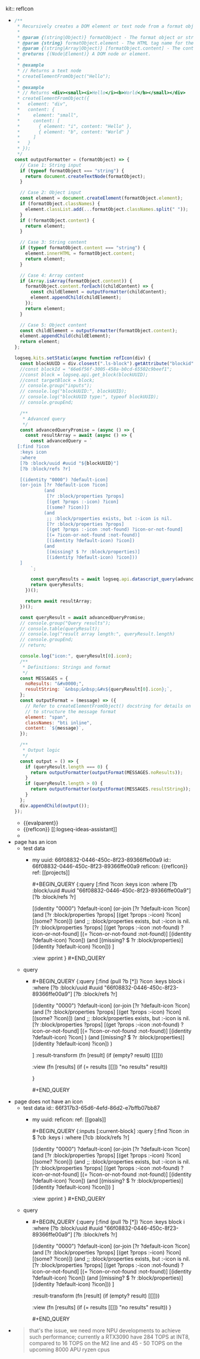 kit:: refIcon

- ```javascript
  /**
   * Recursively creates a DOM element or text node from a format object.
   *
   * @param {(string|Object)} formatObject - The format object or string to convert.
   * @param {string} formatObject.element - The HTML tag name for the element.
   * @param {(string|Array|Object)} [formatObject.content] - The content of the element.
   * @returns {(Node|Element)} A DOM node or element.
   *
   * @example
   * // Returns a text node
   * createElementFromObject("Hello");
   *
   * @example
   * // Returns <div><small><i>Hello</i><b>World</b></small></div>
   * createElementFromObject({
   *   element: "div",
   *   content: {
   *     element: "small",
   *     content: [
   *       { element: "i", content: "Hello" },
   *       { element: "b", content: "World" }
   *     ]
   *   }
   * });
   */
  const outputFormatter = (formatObject) => {
    // Case 1: String input
    if (typeof formatObject === "string") {
      return document.createTextNode(formatObject);
    }
  
    // Case 2: Object input
    const element = document.createElement(formatObject.element);
    if (formatObject.classNames) {
      element.classList.add(...formatObject.classNames.split(" "));
    }
    if (!formatObject.content) {
      return element;
    }
  
    // Case 3: String content
    if (typeof formatObject.content === "string") {
      element.innerHTML = formatObject.content;
      return element;
    }
  
    // Case 4: Array content
    if (Array.isArray(formatObject.content)) {
      formatObject.content.forEach((childContent) => {
        const childElement = outputFormatter(childContent);
        element.appendChild(childElement);
      });
      return element;
    }
  
    // Case 5: Object content
    const childElement = outputFormatter(formatObject.content);
    element.appendChild(childElement);
    return element;
  };
  
  logseq.kits.setStatic(async function refIcon(div) {
    const blockUUID = div.closest(".ls-block").getAttribute("blockid");
    //const blockId = "66e6f56f-3005-458a-b0cd-65502c9beef1";
    //const block = logseq.api.get_block(blockUUID);
    //const targetBlock = block;
    // console.group("inputs");
    // console.log("blockUUID:", blockUUID);
    // console.log("blockUUID type:", typeof blockUUID);
    // console.groupEnd;
  
    /**
     * Advanced query
     */
    const advancedQueryPromise = (async () => {
      const resultArray = await (async () => {
        const advancedQuery = `
   [:find ?icon
    :keys icon
    :where
    [?b :block/uuid #uuid "${blockUUID}"]
    [?b :block/refs ?r]
  
    [(identity "0000") ?default-icon]
    (or-join [?r ?default-icon ?icon]
             (and
              [?r :block/properties ?props]
              [(get ?props :-icon) ?icon]
              [(some? ?icon)])
             (and
              ;; :block/properties exists, but :-icon is nil.
              [?r :block/properties ?props]
              [(get ?props :-icon :not-found) ?icon-or-not-found]
              [(= ?icon-or-not-found :not-found)]
              [(identity ?default-icon) ?icon])
             (and
              [(missing? $ ?r :block/properties)]
              [(identity ?default-icon) ?icon]))
    ]
        `;
  
        const queryResults = await logseq.api.datascript_query(advancedQuery)?.flat();
        return queryResults;
      })();
  
      return await resultArray;
    })();
  
    const queryResult = await advancedQueryPromise;
    // console.group("Query results");
    // console.table(queryResult);
    // console.log("result array length:", queryResult.length)
    // console.groupEnd;
    // return;
  
    console.log("icon:", queryResult[0].icon);
    /**
     * Definitions: Strings and format
     */
    const MESSAGES = {
      noResults: "&#x0000;",
      resultString: `&nbsp;&nbsp;&#x${queryResult[0].icon};`,
    };
    const outputFormat = (message) => ({
      // Refer to createElementFromObject() docstring for details on how
      // to structure the message format
      element: "span",
      classNames: "bti inline",
      content: `${message}`,
    });
  
    /**
     * Output logic
     */
    const output = () => {
      if (queryResult.length === 0) {
        return outputFormatter(outputFormat(MESSAGES.noResults));
      }
      if (queryResult.length > 0) {
        return outputFormatter(outputFormat(MESSAGES.resultString));
      }
    };
    div.appendChild(output());
  });
  
  ```
	- {{evalparent}}
	- {{refIcon}} [[:logseq-ideas-assistant]]
	-
- page has an icon
	- test data
		- my uuid: 66f08832-0446-450c-8f23-89366ffe00a9
		  id:: 66f08832-0446-450c-8f23-89366ffe00a9
		  reficon: {{refIcon}} 
		  ref: [[projects]]
		  
		  
		  #+BEGIN_QUERY
		  {:query
		   [:find ?icon
		    :keys icon
		    :where
		    [?b :block/uuid #uuid "66f08832-0446-450c-8f23-89366ffe00a9"]
		    [?b :block/refs ?r]
		  
		    [(identity "0000") ?default-icon]
		    (or-join [?r ?default-icon ?icon]
		             (and
		              [?r :block/properties ?props]
		              [(get ?props :-icon) ?icon]
		              [(some? ?icon)])
		             (and
		              ;; :block/properties exists, but :-icon is nil.
		              [?r :block/properties ?props]
		              [(get ?props :-icon :not-found) ?icon-or-not-found]
		              [(= ?icon-or-not-found :not-found)]
		              [(identity ?default-icon) ?icon])
		             (and
		              [(missing? $ ?r :block/properties)]
		              [(identity ?default-icon) ?icon]))
		    ]
		   
		  :view :pprint
		   }
		  #+END_QUERY
	- query
		- #+BEGIN_QUERY
		  {:query
		   [:find (pull ?b [*]) ?icon
		    :keys block i
		    :where
		    [?b :block/uuid #uuid "66f08832-0446-450c-8f23-89366ffe00a9"]
		    [?b :block/refs ?r]
		  
		    [(identity "0000") ?default-icon]
		    (or-join [?r ?default-icon ?icon]
		             (and
		              [?r :block/properties ?props]
		              [(get ?props :-icon) ?icon]
		              [(some? ?icon)])
		             (and
		              ;; :block/properties exists, but :-icon is nil.
		              [?r :block/properties ?props]
		              [(get ?props :-icon :not-found) ?icon-or-not-found]
		              [(= ?icon-or-not-found :not-found)]
		              [(identity ?default-icon) ?icon]
		              )
		             (and
		              [(missing? $ ?r :block/properties)]
		              [(identity ?default-icon) ?icon])
		              )
		  
		    ]
		   :result-transform
		   (fn [result]
		     (if (empty? result)
		       [[]]))
		  
		   :view
		   (fn [results]
		     (if (= results [[]])
		       "no results"
		       result))
		  
		  }
		  
		  
		  #+END_QUERY
- page does not have an icon
	- test data
	  id:: 66f317b3-65d6-4efd-86d2-e7bffb07bb87
		- my uuid:
		  reficon:
		  ref: [[goals]]
		  
		  
		  #+BEGIN_QUERY
		  {:inputs [:current-block]
		   :query
		   [:find ?icon
		    :in $ ?cb
		    :keys i
		    :where
		    [?cb :block/refs ?r]
		  
		    [(identity "0000") ?default-icon]
		    (or-join [?r ?default-icon ?icon]
		             (and
		              [?r :block/properties ?props]
		              [(get ?props :-icon) ?icon]
		              [(some? ?icon)])
		             (and
		              ;; :block/properties exists, but :-icon is nil.
		              [?r :block/properties ?props]
		              [(get ?props :-icon :not-found) ?icon-or-not-found]
		              [(= ?icon-or-not-found :not-found)]
		              [(identity ?default-icon) ?icon])
		             (and
		              [(missing? $ ?r :block/properties)]
		              [(identity ?default-icon) ?icon]))
		    ]
		   
		   :view :pprint
		    }
		  #+END_QUERY
	- query
		- #+BEGIN_QUERY
		  {:query
		   [:find (pull ?b [*]) ?icon
		    :keys block i
		    :where
		    [?b :block/uuid #uuid "66f08832-0446-450c-8f23-89366ffe00a9"]
		    [?b :block/refs ?r]
		  
		    [(identity "0000") ?default-icon]
		    (or-join [?r ?default-icon ?icon]
		             (and
		              [?r :block/properties ?props]
		              [(get ?props :-icon) ?icon]
		              [(some? ?icon)])
		             (and
		              ;; :block/properties exists, but :-icon is nil.
		              [?r :block/properties ?props]
		              [(get ?props :-icon :not-found) ?icon-or-not-found]
		              [(= ?icon-or-not-found :not-found)]
		              [(identity ?default-icon) ?icon])
		             (and
		              [(missing? $ ?r :block/properties)]
		              [(identity ?default-icon) ?icon]))
		    ]
		   
		   :result-transform
		   (fn [result]
		     (if (empty? result)
		       [[]]))
		  
		   :view
		   (fn [results]
		     (if (= results [[]])
		       "no results"
		       result))
		  }
		  
		  
		  #+END_QUERY
- > that's the issue, we need more NPU developments to achieve such 
  performance; currently a RTX3090 have 284 TOPS at INT8, compared to 16 
  TOPS on the M2 line and 45 - 50 TOPS on the upcoming 8000 APU ryzen cpus
